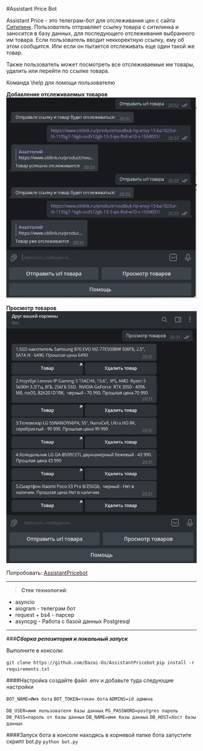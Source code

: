 #Assistant Price Bot

Assistant Price - это телеграм-бот для отслеживания цен с сайта [Ситилинк](https://www.citilink.ru).
Пользователь отправляет ссылку товара с ситилинка и заносится в базу данных, для последующего отслеживания выбранного им товара. Если пользователь вводит неккоректную ссылку, ему об этом сообщится. Или если он пытается отслеживать еще один такой же товар.

Также пользователь может посмотреть все отслеживаемые им товары, удалить или перейти по ссылке товара.

Команда \help для помощи пользователю

__Добавление отслеживаемых товаров__
![](other\photo_2022-02-20_21-02-22.jpg)

__Просмотр товаров__
![](other\photo_2022-02-20_21-02-17.jpg)

Попробовать: [AssistantPricebot](https://t.me/AssistantPricebot)

____
>__Стек технологий__:
* asyncio
* aiogram - телеграм бот
* request + bs4 - парсер
* asyncpg - Работа с базой данных Postgresql

____
###___Сборка репозитория и локальный запуск___

Выполните в консоли:

`git clone https://github.com/Dazai-Os/AssistantPricebot`
`pip install -r requirements.txt`

####Настройка
создайте файл .env и добавьте туда следующие настройки

`BOT_NAME=Имя бота`
`BOT_TOKEN=токен бота`
`ADMINS=id админа`

`DB_USER=имя пользователя базы данных`
`PG_PASSWORD=postgres пароль`
`DB_PASS=пароль от базы данных`
`DB_NAME=имя базы данных`
`DB_HOST=Хост базы данных`

####Запуск бота
в консоле находясь в корневой папке бота запустите скрипт bot.py
`python bot.py`